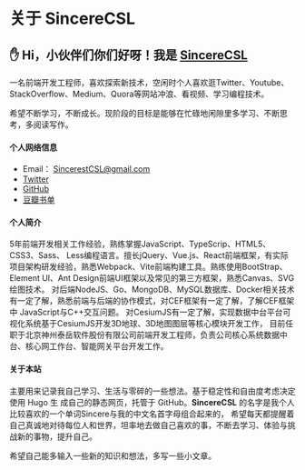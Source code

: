 # 关于 SincereCSL

## ✋ Hi，小伙伴们你们好呀！我是 [SincereCSL](https://sincerecsl.github.io)

一名前端开发工程师，喜欢探索新技术，空闲时个人喜欢逛Twitter、Youtube、StackOverflow、Medium、Quora等网站冲浪、看视频、学习编程技术。

希望不断学习，不断成长。现阶段的目标是能够在忙碌地闲隙里多学习、不断思考，多阅读写作。

#### 个人网络信息

- Email： SincerestCSL@gmail.com
- [Twitter](https://twitter.com/csl_sincere)
- [GitHub](https://github.com/SincereCSL)
- [豆瓣书单](https://www.douban.com/people/162273216/?_i=8436087R3KF6ZX)


#### 个人简介

5年前端开发相关工作经验，熟练掌握JavaScript、TypeScrip、HTML5、CSS3、Sass、 Less编程语言。擅长jQuery、Vue.js、React前端框架，有实际项目架构研发经验，熟悉Webpack、Vite前端构建工具。熟练使用BootStrap、 Element UI、Ant Design前端UI框架以及常⻅的第三方框架，熟悉Canvas、SVG绘图技术。
对后端NodeJS、Go、MongoDB、MySQL数据库、Docker相关技术有一定了解，熟悉前端与后端的协作模式，对CEF框架有一定了解，了解CEF框架中 JavaScript与C++交互问题。 对CesiumJS有一定了解，实现数据中台平台可视化系统基于CesiumJS开发3D地球、3D地图图层等核心模块开发工作， 目前任职于北京神州泰岳软件股份有限公司前端开发工程师，负责公司核心系统数据中台、核心网工作台、智能网关平台开发工作。

#### 关于本站

主要用来记录我自己学习、生活与零碎的一些想法。基于稳定性和自由度考虑决定使用 Hugo 生 成自己的静态网页，托管于 GitHub。**SincereCSL** 的名字是我个人比较喜欢的一个单词Sincere与我的中文名首字母组合起来的，
希望每天都提醒着自己真诚地对待每位人和世界，坦率地去做自己喜欢的事，不断去学习、体验与挑战新的事物，提升自己。

希望自己能多输入一些新的知识和想法，多写一些小文章。


